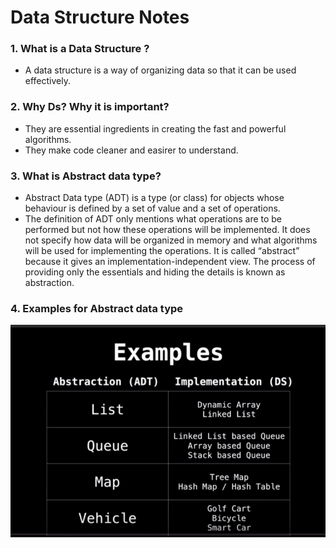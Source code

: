 # Data Structure Notes

### 1. What is a Data Structure ?
- A data structure is a way of organizing data so that it can be used effectively.

### 2. Why Ds? Why it is important?
- They are essential ingredients in creating the fast and powerful algorithms.
- They make code cleaner and easirer to understand.

### 3. What is Abstract data type?
- Abstract Data type (ADT) is a type (or class) for objects whose behaviour is defined by a set of value and a set of operations.
- The definition of ADT only mentions what operations are to be performed but not how these operations will be implemented. It does not specify how data will be organized in
memory and what algorithms will be used for implementing the operations. It is called “abstract” because it gives an implementation-independent view. The process of providing only the essentials and hiding the details is known as abstraction.

### 4. Examples for Abstract data type
![Abstract_Datatype](https://github.com/Harini-Pavithra/Data-Structures/blob/main/Images/Abstract_Datatype.PNG)
